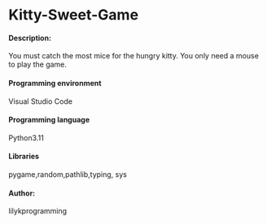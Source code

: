 # Kitty-Sweet-Game
<h4>Description:</h4>
<p>You must catch the most mice for the hungry kitty. You only need a mouse to play the game. </p>
<h4>Programming environment</h4>
<p>Visual Studio Code</p>
<h4>Programming language</h4>
<p>Python3.11</p>
<h4>Libraries</h4>
<p>pygame,random,pathlib,typing, sys</p>
<h4>Author:</h4><p>lilykprogramming</p>
